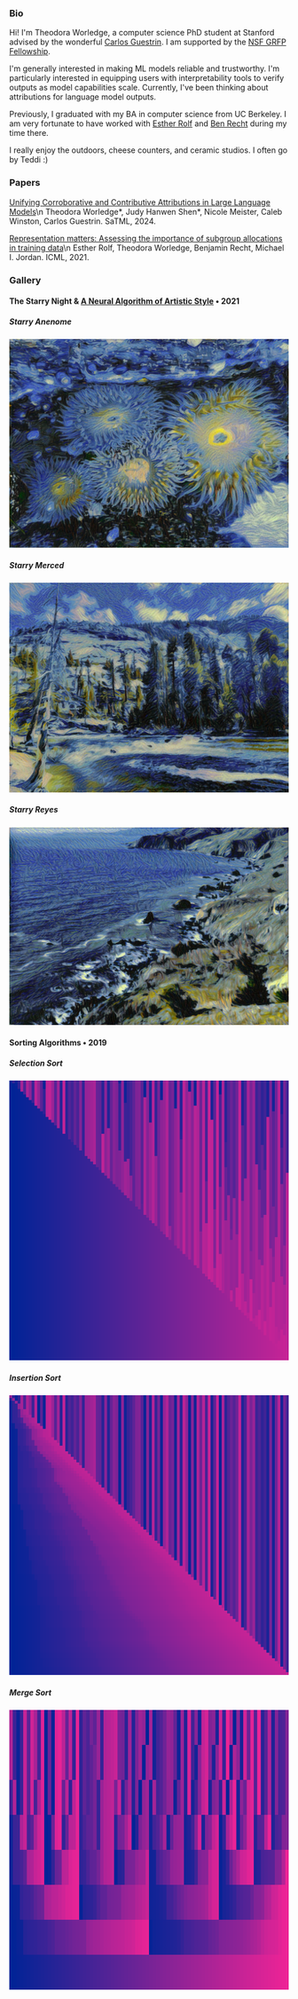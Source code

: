 ### Bio

Hi! I'm Theodora Worledge, a computer science PhD student at Stanford advised by the wonderful [Carlos Guestrin](https://guestrin.su.domains/). I am supported by the [NSF GRFP Fellowship](https://www.nsfgrfp.org/). 

I'm generally interested in making ML models reliable and trustworthy. I'm particularly interested in equipping users with interpretability tools to verify outputs as model capabilities scale. Currently, I've been thinking about attributions for language model outputs.

Previously, I graduated with my BA in computer science from UC Berkeley. I am very fortunate to have worked with [Esther Rolf](https://www.estherrolf.com/) and [Ben Recht](https://people.eecs.berkeley.edu/~brecht/) during my time there.

I really enjoy the outdoors, cheese counters, and ceramic studios. I often go by Teddi :)

### Papers
[Unifying Corroborative and Contributive Attributions in Large Language Models](https://arxiv.org/abs/2311.12233)\n
Theodora Worledge\*, Judy Hanwen Shen\*, Nicole Meister, Caleb Winston, Carlos Guestrin. SaTML, 2024.

[Representation matters: Assessing the importance of subgroup allocations in training data](https://arxiv.org/abs/2103.03399)\n
Esther Rolf, Theodora Worledge, Benjamin Recht, Michael I. Jordan. ICML, 2021.

### Gallery

#### The Starry Night & [A Neural Algorithm of Artistic Style](https://arxiv.org/abs/1508.06576) • 2021
##### Starry Anenome
![Image](/results/naas_starry_anenome1.jpg)
##### Starry Merced
![Image](/results/naas_starry_merced.jpg)
##### Starry Reyes
![Image](/results/naas_y_starry_coast1.jpg)
<!-- ##### Starry Tidepool
![Image](/results/naas_y_starry_pool1.jpg) -->

#### Sorting Algorithms • 2019
##### Selection Sort
![Image](/results/sort_selection1.png)
##### Insertion Sort
![Image](/results/sort_insertion1.png)
##### Merge Sort
![Image](/results/sort_merge2.png)
